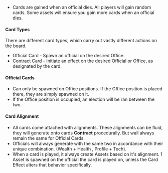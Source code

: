 
- Cards are gained when an official dies.  All players will gain random cards.  Some assets will ensure you gain more cards when an official dies.

#### Card Types
There are different card types, which carry out vastly different actions on the board.

- Official Card - Spawn an official on the desired Office.
- Contract Card - Initiate an effect on the desired Official or Office, as designated by the card.

#### Official Cards
- Can only be spawned on Office positions.  If the Office position is placed there, they are simply spawned on it.
- If the Office position is occupied, an election will be ran between the two.

#### Card Alignment
- All cards come attached with alignments.  These alignments can be fluid, they will generate onto cards **Contract** procedurally.  But wall always remain the same for Official Cards.
- Officials will always generate with the same two in accordance with their unique combination. (Wealth + Health , Profile + Tech).
- When a card is played, it always create Assets based on it's alignment.  1 Asset is spawned on the official the card is played on, unless the Card Effect alters that behavior specifically.

